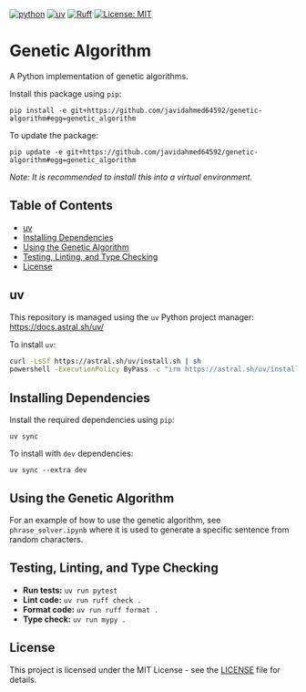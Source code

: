 [![python](https://img.shields.io/badge/Python-3.12-3776AB.svg?style=flat&logo=python&logoColor=ffd343)](https://docs.python.org/3.12/)
[![uv](https://img.shields.io/endpoint?url=https://raw.githubusercontent.com/astral-sh/uv/main/assets/badge/v0.json)](https://github.com/astral-sh/uv)
[![Ruff](https://img.shields.io/endpoint?url=https://raw.githubusercontent.com/astral-sh/ruff/main/assets/badge/v2.json)](https://github.com/astral-sh/ruff)
[![License: MIT](https://img.shields.io/badge/License-MIT-yellow.svg)](https://opensource.org/licenses/MIT)

<!-- omit from toc -->
# Genetic Algorithm
A Python implementation of genetic algorithms.

Install this package using `pip`:

    pip install -e git+https://github.com/javidahmed64592/genetic-algorithm#egg=genetic_algorithm

To update the package:

    pip update -e git+https://github.com/javidahmed64592/genetic-algorithm#egg=genetic_algorithm

_Note: It is recommended to install this into a virtual environment._

<!-- omit from toc -->
## Table of Contents
- [uv](#uv)
- [Installing Dependencies](#installing-dependencies)
- [Using the Genetic Algorithm](#using-the-genetic-algorithm)
- [Testing, Linting, and Type Checking](#testing-linting-and-type-checking)
- [License](#license)

## uv
This repository is managed using the `uv` Python project manager: https://docs.astral.sh/uv/

To install `uv`:

```sh
curl -LsSf https://astral.sh/uv/install.sh | sh                                    # Linux/Mac
powershell -ExecutionPolicy ByPass -c "irm https://astral.sh/uv/install.ps1 | iex" # Windows
```

## Installing Dependencies
Install the required dependencies using `pip`:

    uv sync

To install with `dev` dependencies:

    uv sync --extra dev

## Using the Genetic Algorithm
For an example of how to use the genetic algorithm, see `phrase_solver.ipynb` where it is used to generate a specific sentence from random characters.

## Testing, Linting, and Type Checking

- **Run tests:** `uv run pytest`
- **Lint code:** `uv run ruff check .`
- **Format code:** `uv run ruff format .`
- **Type check:** `uv run mypy .`

## License

This project is licensed under the MIT License - see the [LICENSE](LICENSE) file for details.

